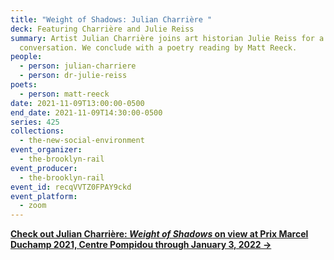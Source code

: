 ```yaml
---
title: "Weight of Shadows: Julian Charrière "
deck: Featuring Charrière and Julie Reiss
summary: Artist Julian Charrière joins art historian Julie Reiss for a
  conversation. We conclude with a poetry reading by Matt Reeck.
people:
  - person: julian-charriere
  - person: dr-julie-reiss
poets:
  - person: matt-reeck
date: 2021-11-09T13:00:00-0500
end_date: 2021-11-09T14:30:00-0500
series: 425
collections:
  - the-new-social-environment
event_organizer:
  - the-brooklyn-rail
event_producer:
  - the-brooklyn-rail
event_id: recqVVTZ0FPAY9ckd
event_platform:
  - zoom
---
```

**[Check out Julian Charrière: *Weight of Shadows* on view at Prix Marcel Duchamp 2021, Centre Pompidou  through January 3, 2022 →](http://julian-charriere.net/projects/exhibition-prix-marcel-duchamp-2021)**